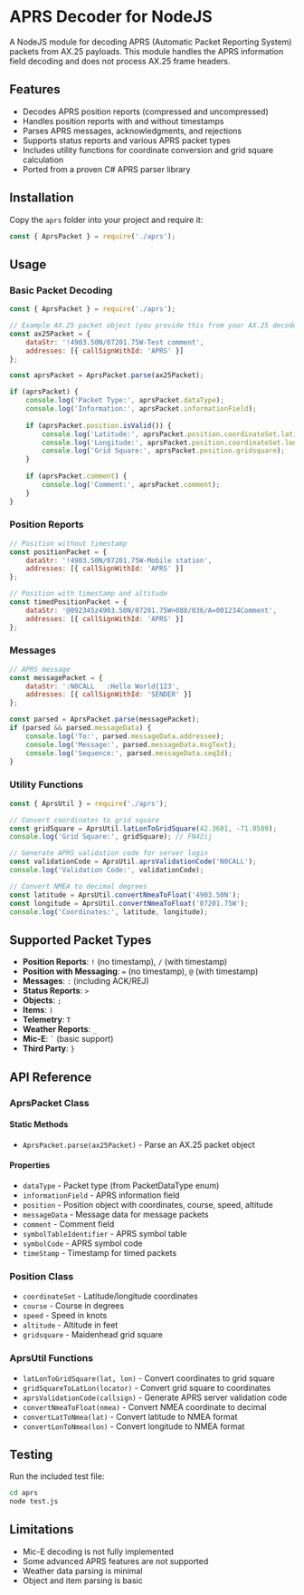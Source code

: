 # APRS Decoder for NodeJS

A NodeJS module for decoding APRS (Automatic Packet Reporting System) packets from AX.25 payloads. This module handles the APRS information field decoding and does not process AX.25 frame headers.

## Features

- Decodes APRS position reports (compressed and uncompressed)
- Handles position reports with and without timestamps
- Parses APRS messages, acknowledgments, and rejections
- Supports status reports and various APRS packet types
- Includes utility functions for coordinate conversion and grid square calculation
- Ported from a proven C# APRS parser library

## Installation

Copy the `aprs` folder into your project and require it:

```javascript
const { AprsPacket } = require('./aprs');
```

## Usage

### Basic Packet Decoding

```javascript
const { AprsPacket } = require('./aprs');

// Example AX.25 packet object (you provide this from your AX.25 decoder)
const ax25Packet = {
    dataStr: '!4903.50N/07201.75W-Test comment',
    addresses: [{ callSignWithId: 'APRS' }]
};

const aprsPacket = AprsPacket.parse(ax25Packet);

if (aprsPacket) {
    console.log('Packet Type:', aprsPacket.dataType);
    console.log('Information:', aprsPacket.informationField);
    
    if (aprsPacket.position.isValid()) {
        console.log('Latitude:', aprsPacket.position.coordinateSet.latitude.value);
        console.log('Longitude:', aprsPacket.position.coordinateSet.longitude.value);
        console.log('Grid Square:', aprsPacket.position.gridsquare);
    }
    
    if (aprsPacket.comment) {
        console.log('Comment:', aprsPacket.comment);
    }
}
```

### Position Reports

```javascript
// Position without timestamp
const positionPacket = {
    dataStr: '!4903.50N/07201.75W-Mobile station',
    addresses: [{ callSignWithId: 'APRS' }]
};

// Position with timestamp and altitude
const timedPositionPacket = {
    dataStr: '@092345z4903.50N/07201.75W>088/036/A=001234Comment',
    addresses: [{ callSignWithId: 'APRS' }]
};
```

### Messages

```javascript
// APRS message
const messagePacket = {
    dataStr: ':N0CALL   :Hello World{123',
    addresses: [{ callSignWithId: 'SENDER' }]
};

const parsed = AprsPacket.parse(messagePacket);
if (parsed && parsed.messageData) {
    console.log('To:', parsed.messageData.addressee);
    console.log('Message:', parsed.messageData.msgText);
    console.log('Sequence:', parsed.messageData.seqId);
}
```

### Utility Functions

```javascript
const { AprsUtil } = require('./aprs');

// Convert coordinates to grid square
const gridSquare = AprsUtil.latLonToGridSquare(42.3601, -71.0589);
console.log('Grid Square:', gridSquare); // FN42ij

// Generate APRS validation code for server login
const validationCode = AprsUtil.aprsValidationCode('N0CALL');
console.log('Validation Code:', validationCode);

// Convert NMEA to decimal degrees
const latitude = AprsUtil.convertNmeaToFloat('4903.50N');
const longitude = AprsUtil.convertNmeaToFloat('07201.75W');
console.log('Coordinates:', latitude, longitude);
```

## Supported Packet Types

- **Position Reports**: `!` (no timestamp), `/` (with timestamp)
- **Position with Messaging**: `=` (no timestamp), `@` (with timestamp)
- **Messages**: `:` (including ACK/REJ)
- **Status Reports**: `>`
- **Objects**: `;`
- **Items**: `)`
- **Telemetry**: `T`
- **Weather Reports**: `_`
- **Mic-E**: `` ` `` (basic support)
- **Third Party**: `}`

## API Reference

### AprsPacket Class

#### Static Methods

- `AprsPacket.parse(ax25Packet)` - Parse an AX.25 packet object

#### Properties

- `dataType` - Packet type (from PacketDataType enum)
- `informationField` - APRS information field
- `position` - Position object with coordinates, course, speed, altitude
- `messageData` - Message data for message packets
- `comment` - Comment field
- `symbolTableIdentifier` - APRS symbol table
- `symbolCode` - APRS symbol code
- `timeStamp` - Timestamp for timed packets

### Position Class

- `coordinateSet` - Latitude/longitude coordinates
- `course` - Course in degrees
- `speed` - Speed in knots
- `altitude` - Altitude in feet
- `gridsquare` - Maidenhead grid square

### AprsUtil Functions

- `latLonToGridSquare(lat, lon)` - Convert coordinates to grid square
- `gridSquareToLatLon(locator)` - Convert grid square to coordinates
- `aprsValidationCode(callsign)` - Generate APRS server validation code
- `convertNmeaToFloat(nmea)` - Convert NMEA coordinate to decimal
- `convertLatToNmea(lat)` - Convert latitude to NMEA format
- `convertLonToNmea(lon)` - Convert longitude to NMEA format

## Testing

Run the included test file:

```bash
cd aprs
node test.js
```

## Limitations

- Mic-E decoding is not fully implemented
- Some advanced APRS features are not supported
- Weather data parsing is minimal
- Object and item parsing is basic
